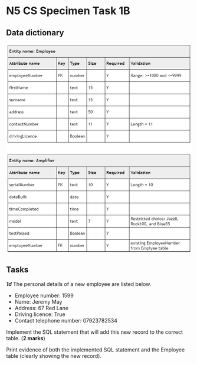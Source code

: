 # N5 CS Specimen Task 1B

## Data dictionary

![Vlogger database](assets/dd.png)

## Tasks

___1d___ The personal details of a new employee are listed below.

* Employee number: 1599
* Name: Jeremy May
* Address: 67 Red Lane
* Driving licence: True
* Contact telephone number: 07923782534

Implement the SQL statement that will add this new record to the correct table. (__2 marks__)

Print evidence of both the implemented SQL statement and the Employee table (clearly showing the new record).